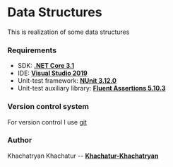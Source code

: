 # Data Structures
This is realization of some data structures

### Requirements
* SDK: **[.NET Core 3.1](https://en.wikipedia.org/wiki/.NET_Core)**
* IDE: **[Visual Studio 2019](https://visualstudio.microsoft.com/)**
* Unit-test framework: **[NUnit 3.12.0](https://nunit.org/)**
* Unit-test auxiliary library: **[Fluent Assertions 5.10.3](https://fluentassertions.com)**

### Version control system
For version control I use [git](https://git-scm.com/)

### Author
Khachatryan Khachatur -- **[Khachatur-Khachatryan](https://github.com/Khachatur-Khachatryan)**
